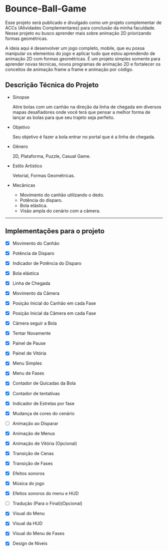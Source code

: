 # Bounce-Ball-Game
Esse projeto será publicado e divulgado como um projeto complementar de ACCs (Atividades Complementares) para conclusão da minha faculdade.
Nesse projeto eu busco aprender mais sobre animação 2D priorizando formas geométricas.

A ideia aqui é desenvolver um jogo completo, mobile, que eu possa manipular os elementos do jogo e aplicar tudo que estou aprendendo de animação 2D com formas geométricas. É um projeto simples somente para aprender novas técnicas, novos programas de animação 2D e fortalecer os conceitos de animação frame a frame e animação por código.

## Descrição Técnica do Projeto

- Sinopse
    
    Atire bolas com um canhão na direção da linha de chegada em diversos mapas desafiadores onde você terá que pensar a melhor forma de lançar as bolas para que seu trajeto seja perfeito.
    
- Objetivo
    
    Seu objetivo é fazer a bola entrar no portal que é a linha de chegada.
    
- Gênero
    
    2D, Plataforma, Puzzle, Casual Game.
    
- Estilo Artístico
    
    Vetorial, Formas Geométricas.
    

- Mecânicas
    - Movimento do canhão utilizando o dedo.
    - Potência do disparo.
    - Bola elástica.
    - Visão ampla do cenário com a câmera.
---

## Implementações para o projeto

- [x]  Movimento do Canhão
- [x]  Potência de Disparo
- [x]  Indicador de Potência do Disparo
- [x]  Bola elástica
- [x]  Linha de Chegada
- [x]  Movimento da Câmera
- [x]  Posição Inicial do Canhão em cada Fase
- [x]  Posição Inicial da Câmera em cada Fase
- [x]  Câmera seguir a Bola
- [x]  Tentar Novamente
- [x]  Painel de Pause
- [x]  Painel de Vitória
- [x]  Menu Simples
- [x]  Menu de Fases
- [x]  Contador de Quicadas da Bola
- [x]  Contador de tentativas
- [x]  Indicador de Estrelas por fase
- [x]  Mudança de cores do cenário
- [ ]  Animação ao Disparar
- [x]  Animação de Menus
- [x]  Animação de Vitória (Opcional)
- [x]  Transição de Cenas
- [x]  Transição de Fases
- [x]  Efeitos sonoros
- [x]  Música do jogo
- [x]  Efeitos sonoros do menu e HUD
- [ ]  Tradução (Para o Final)(Opcional)
- [x]  Visual do Menu
- [x]  Visual da HUD
- [x]  Visual do Menu de Fases
- [x]  Design de Níveis


